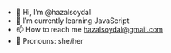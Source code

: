 - 👋 Hi, I’m @hazalsoydal
- 🌱 I’m currently learning JavaScript
- 📫 How to reach me hazalsoydal@gmail.com
- 👻 Pronouns: she/her

<!---
hazalsoydal/hazalsoydal is a ✨ special ✨ repository because its `README.md` (this file) appears on your GitHub profile.
You can click the Preview link to take a look at your changes.
--->
